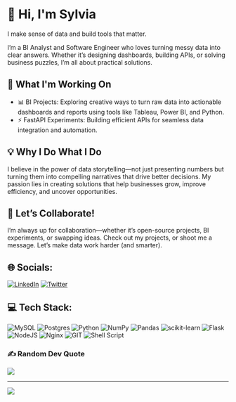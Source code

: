 # 👋 Hi, I'm Sylvia

I make sense of data and build tools that matter.

I’m a BI Analyst and Software Engineer who loves turning messy data into clear answers. Whether it’s designing dashboards, building APIs, or solving business puzzles, I’m all about practical solutions.

## 🔧 What I'm Working On

- 📊 BI Projects: Exploring creative ways to turn raw data into actionable dashboards and reports using tools like Tableau, Power BI, and Python.
- ⚡ FastAPI Experiments: Building efficient APIs for seamless data integration and automation.

## 💡 Why I Do What I Do

I believe in the power of data storytelling—not just presenting numbers but turning them into compelling narratives that drive better decisions. My passion lies in creating solutions that help businesses grow, improve efficiency, and uncover opportunities.

## 🤝 Let’s Collaborate!
I’m always up for collaboration—whether it’s open-source projects, BI experiments, or swapping ideas. Check out my projects, or shoot me a message. Let’s make data work harder (and smarter).

## 🌐 Socials:
[![LinkedIn](https://img.shields.io/badge/LinkedIn-%230077B5.svg?logo=linkedin&logoColor=white)](https://linkedin.com/in/sotieno) [![Twitter](https://img.shields.io/badge/Twitter-%231DA1F2.svg?logo=Twitter&logoColor=white)](https://twitter.com/sotienos) 

## 💻 Tech Stack:
![MySQL](https://img.shields.io/badge/mysql-%2300000f.svg?style=plastic&logo=mysql&logoColor=white) ![Postgres](https://img.shields.io/badge/postgres-%23316192.svg?style=plastic&logo=postgresql&logoColor=white) ![Python](https://img.shields.io/badge/python-3670A0?style=plastic&logo=python&logoColor=ffdd54) ![NumPy](https://img.shields.io/badge/numpy-%23013243.svg?style=plastic&logo=numpy&logoColor=white) ![Pandas](https://img.shields.io/badge/pandas-%23150458.svg?style=plastic&logo=pandas&logoColor=white) ![scikit-learn](https://img.shields.io/badge/scikit--learn-%23F7931E.svg?style=plastic&logo=scikit-learn&logoColor=white) ![Flask](https://img.shields.io/badge/flask-%23000.svg?style=plastic&logo=flask&logoColor=white) ![NodeJS](https://img.shields.io/badge/node.js-6DA55F?style=plastic&logo=node.js&logoColor=white) ![Nginx](https://img.shields.io/badge/nginx-%23009639.svg?style=plastic&logo=nginx&logoColor=white) ![GIT](https://img.shields.io/badge/Git-fc6d26?style=plastic&logo=git&logoColor=white) ![Shell Script](https://img.shields.io/badge/shell_script-%23121011.svg?style=plastic&logo=gnu-bash&logoColor=white)

### ✍️ Random Dev Quote
![](https://quotes-github-readme.vercel.app/api?type=horizontal&theme=radical)

---
[![](https://visitcount.itsvg.in/api?id=sotieno&icon=0&color=12)](https://visitcount.itsvg.in)

